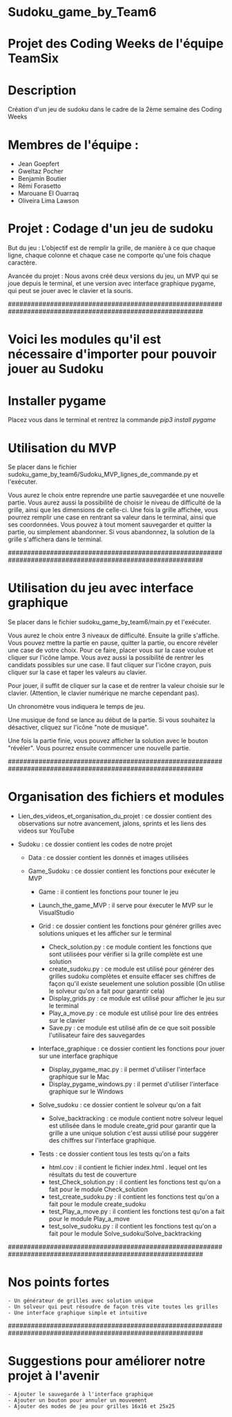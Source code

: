 # Sudoku_game_by_Team6

# Projet des Coding Weeks de l'équipe TeamSix

# Description 

Création d'un jeu de sudoku dans le cadre de la 2ème semaine des Coding Weeks

# Membres de l'équipe : 
- Jean Goepfert
- Gweltaz Pocher
- Benjamin Boutier
- Rémi Forasetto
- Marouane El Ouarraq
- Oliveira Lima Lawson

# Projet : Codage d'un jeu de sudoku

But du jeu : L'objectif est de remplir la grille, de manière à ce que chaque ligne, chaque colonne et chaque case ne comporte qu'une fois chaque caractère.

Avancée du projet : Nous avons créé deux versions du jeu, un MVP qui se joue depuis le terminal, et une version avec interface graphique pygame, qui peut se jouer avec le clavier et la souris.

###########################################################################################################

# Voici les modules qu'il est nécessaire d'importer pour pouvoir jouer au Sudoku

# Installer pygame

Placez vous dans le terminal et rentrez la commande _pip3 install pygame_

# Utilisation du MVP

Se placer dans le fichier sudoku_game_by_team6/Sudoku_MVP_lignes_de_commande.py et l'exécuter.

Vous aurez le choix entre reprendre une partie sauvegardée et une nouvelle partie. Vous aurez aussi la possibilité de choisir le niveau de difficulté de la grille, ainsi que les dimensions de celle-ci. Une fois la grille affichée, vous pourrez remplir une case en rentrant sa valeur dans le terminal, ainsi que ses coordonnées. Vous pouvez à tout moment sauvegarder et quitter la partie, ou simplement abandonner. Si vous abandonnez, la solution de la grille s'affichera dans le terminal.


###########################################################################################################

# Utilisation du jeu avec interface graphique

Se placer dans le fichier sudoku_game_by_team6/main.py et l'exécuter.

Vous aurez le choix entre 3 niveaux de difficulté.
Ensuite la grille s'affiche. Vous pouvez mettre la partie en pause, quitter la partie, ou encore révéler une case de votre choix. Pour ce faire, placer vous sur la case voulue et cliquer sur l'icône lampe. Vous avez aussi la possibilité de rentrer les candidats possibles sur une case. Il faut cliquer sur l'icône crayon, puis cliquer sur la case et taper les valeurs au clavier.

Pour jouer, il suffit de cliquer sur la case et de rentrer la valeur choisie sur le clavier. (Attention, le clavier numérique ne marche cependant pas).

Un chronomètre vous indiquera le temps de jeu.

Une musique de fond se lance au début de la partie. Si vous souhaitez la désactiver, cliquez sur l'icône "note de musique".

Une fois la partie finie, vous pouvez afficher la solution avec le bouton "révéler". Vous pourrez ensuite commencer une nouvelle partie.

###########################################################################################################

# Organisation des fichiers et modules

- Lien_des_videos_et_organisation_du_projet : ce dossier contient des observations sur notre avancement, jalons, sprints et les liens des videos sur YouTube

- Sudoku : ce dossier contient les codes de notre projet
    - Data : ce dossier contient les donnés et images utilisées

    - Game_Sudoku : ce dossier contient les fonctions pour exécuter le MVP
        - Game : il contient les fonctions pour touner le jeu
        - Launch_the_game_MVP : il serve pour éxecuter le MVP sur le VisualStudio
            
        - Grid : ce dossier contient les fonctions pour générer grilles avec solutions uniques et les afficher sur le terminal
            - Check_solution.py : ce module contient les fonctions que sont utilisées pour vérifier si la grille complète est une solution
            - create_sudoku.py : ce module est utilisé pour générer des grilles sudoku complètes et ensuite effacer ses chiffres de façon qu'il existe seuelement une solution possible (On utilise le solveur qu'on a fait pour garantir cela)
            - Display_grids.py : ce module est utilisé pour afficher le jeu sur le terminal
            - Play_a_move.py : ce module est utilisé pour lire des entrées sur le clavier
            - Save.py : ce module est utilisé afin de ce que soit possible l'utilisateur faire des sauvegardes

        - Interface_graphique : ce dossier contient les fonctions pour jouer sur une interface graphique
            - Display_pygame_mac.py : il permet d'utiliser l'interface graphique sur le Mac
            - Display_pygame_windows.py : il permet d'utiliser l'interface graphique sur le Windows

        - Solve_sudoku : ce dossier contient le solveur qu'on a fait
            - Solve_backtracking : ce module contient notre solveur lequel est utilisée dans le module create_grid pour garantir que la grille a une unique solution
            c'est aussi utilisé pour suggérer des chiffres sur l'interface graphique.

        - Tests : ce dossier contient tous les tests qu'on a faits
            - html.cov : il contient le fichier index.html . lequel ont les résultats du test de couverture
            - test_Check_solution.py : il contient les fonctions test qu'on a fait pour le module Check_solution
            - test_create_sudoku.py : il contient les fonctions test qu'on a fait pour le module create_sudoku
            - test_Play_a_move.py : il contient les fonctions test qu'on a fait pour le module Play_a_move
            - test_solve_sudoku.py : il contient les fonctions test qu'on a fait pour le module Solve_sudoku/Solve_backtracking


###########################################################################################################

# Nos points fortes
    - Un générateur de grilles avec solution unique
    - Un solveur qui peut résoudre de façon très vite toutes les grilles
    - Une interface graphique simple et intuitive


###########################################################################################################

# Suggestions pour améliorer notre projet à l'avenir
    - Ajouter le sauvegarde à l'interface graphique
    - Ajouter un bouton pour annuler un mouvement
    - Ajouter des modes de jeu pour grilles 16x16 et 25x25
